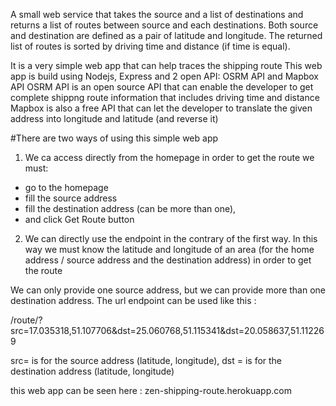 A small web service that takes the source and a list of destinations and returns a list of routes between source and each destinations. Both source and destination are defined as a pair of latitude and longitude. The returned list of routes is sorted by driving time and distance (if time is equal).

It is a very simple web app that can help traces the shipping route
This web app is build using Nodejs, Express and 2 open API: OSRM API and Mapbox API
OSRM API is an open source API that can enable the developer to get complete shippng route information that includes driving time and distance
Mapbox is also a free API that can let the developer to translate the given address into longitude and latitude (and reverse it)

#There are two ways of using this simple web app
1. We ca access directly from the homepage
in order to get the route we must:
- go to the homepage
- fill the source address
- fill the destination address (can be more than one), 
- and click Get Route button

2. We can directly use the endpoint
in the contrary of the first way. In this way we must know the latitude and longitude of an area (for the home address / source address and the destination address) in order to get the route

We can only provide one source address, but we can provide more than one destination address. 
The url endpoint can be used like this :

/route/?src=17.035318,51.107706&dst=25.060768,51.115341&dst=20.058637,51.112269

src= is for the source address (latitude, longitude), dst = is for the destination address (latitude, longitude)

this web app can be seen here : zen-shipping-route.herokuapp.com

